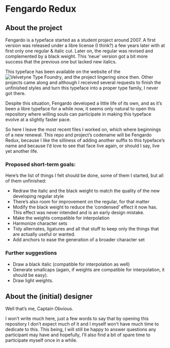 # Fengardo Redux

## About the project

Fengardo is a typeface started as a student project around 2007. A first version was released under a libre license (I think?) a few years later with at first only one regular & italic cut. Later on, the regular was revised and complemented by a black weight. This ‘neue’ version got a bit more success that the previous one but lacked new italics.

This typeface has been available on the website of the 
![Velvetyne Type Foundry](http://www.velvetyne.fr/), and the project lingering since then. Other projects came along and although I received several requests to finish the unfinished styles and turn this typeface into a proper type family, I never got there.

Despite this situation, Fengardo developed a little life of its own, and as it’s been a libre typeface for a while now, it seems only natural to open this repository where willing souls can participate in making this typeface evolve at a slightly faster pace.

So here I leave the most recent files I worked on, which where beginnings of a new renewal. This repo and project’s codename will be Fengardo Redux, because I like the silliness of adding another suffix to this typeface’s name and because I’d love to see that face live again, or should I say, live yet another life.

### Proposed short-term goals:

Here’s the list of things I felt should be done, some of them I started, but all of them unfinished:

+ Redraw the italic and the black weight to match the quality of the new developing regular style
+ There’s also room for improvement on the regular, for that matter
+ Modify the black weight to reduce the ‘condensed’ effect it now has. This effect was never intended and is an early design mistake.
+ Make the weights compatible for interpolation
+ Harmonize character sets
+ Tidy alternates, ligatures and all that stuff to keep only the things that are actually useful or wanted.
+ Add anchors to ease the generation of a broader character set

### Further suggestions
+ Draw a black italic (compatible for interpolation as well)
+ Generate smallcaps (again, if weights are compatible for interpolation, it should be easy).
+ Draw light weights.

## About the (initial) designer

Well that’s me, Captain Obvious. 

I won’t write much here, just a few words to say that by opening this repository I don’t expect much of it and I myself won’t have much time to dedicate to this. This being, I will still be happy to answer questions any participant may have and hopefully, I’ll also find a bit of spare time to participate myself once in a while.